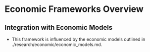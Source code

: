 # Economic Frameworks Overview
## Integration with Economic Models
- This framework is influenced by the economic models outlined in ./research/economic/economic_models.md.
